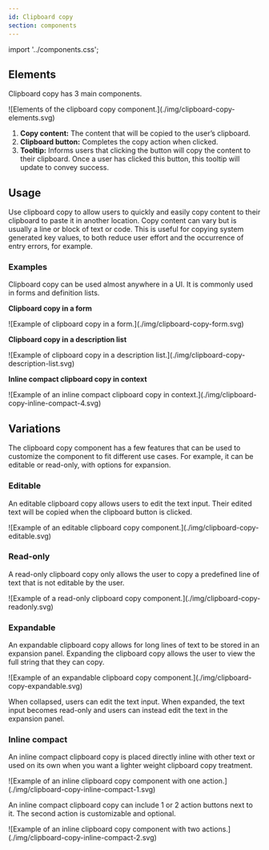 ```yaml
---
id: Clipboard copy
section: components
---
```


import '../components.css';

## Elements
Clipboard copy has 3 main components.

<div class="ws-docs-content-img">
![Elements of the clipboard copy component.](./img/clipboard-copy-elements.svg)
</div>

1. **Copy content:** The content that will be copied to the user’s clipboard.
2. **Clipboard button:** Completes the copy action when clicked.
3. **Tooltip:** Informs users that clicking the button will copy the content to their clipboard. Once a user has clicked this button, this tooltip will update to convey success.

## Usage
Use clipboard copy to allow users to quickly and easily copy content to their clipboard to paste it in another location. Copy content can vary but is usually a line or block of text or code. This is useful for copying system generated key values, to both reduce user effort and the occurrence of entry errors, for example.

### Examples
Clipboard copy can be used almost anywhere in a UI. It is commonly used in forms and definition lists.

**Clipboard copy in a form**

<div class="ws-docs-content-img">
![Example of clipboard copy in a form.](./img/clipboard-copy-form.svg)
</div>

**Clipboard copy in a description list**

<div class="ws-docs-content-img">
![Example of clipboard copy in a description list.](./img/clipboard-copy-description-list.svg)
</div>

**Inline compact clipboard copy in context**

<div class="ws-docs-content-img">
![Example of an inline compact clipboard copy in context.](./img/clipboard-copy-inline-compact-4.svg)
</div>

## Variations
The clipboard copy component has a few features that can be used to customize the component to fit different use cases. For example, it can be editable or read-only, with options for expansion.

### Editable

An editable clipboard copy allows users to edit the text input. Their edited text will be copied when the clipboard button is clicked.

<div class="ws-docs-content-img">
![Example of an editable clipboard copy component.](./img/clipboard-copy-editable.svg)
</div>

### Read-only

A read-only clipboard copy only allows the user to copy a predefined line of text that is not editable by the user.

<div class="ws-docs-content-img">
![Example of a read-only clipboard copy component.](./img/clipboard-copy-readonly.svg)
</div>

### Expandable

An expandable clipboard copy allows for long lines of text to be stored in an expansion panel. Expanding the clipboard copy allows the user to view the full string that they can copy.

<div class="ws-docs-content-img">
![Example of an expandable clipboard copy component.](./img/clipboard-copy-expandable.svg)
</div>

When collapsed, users can edit the text input. When expanded, the text input becomes read-only and users can instead edit the text in the expansion panel.

### Inline compact  

An inline compact clipboard copy is placed directly inline with other text or used on its own when you want a lighter weight clipboard copy treatment.

<div class="ws-docs-content-img">
![Example of an inline clipboard copy component with one action.](./img/clipboard-copy-inline-compact-1.svg)
</div>

An inline compact clipboard copy can include 1 or 2 action buttons next to it. The second action is customizable and optional.

<div class="ws-docs-content-img">
![Example of an inline clipboard copy component with two actions.](./img/clipboard-copy-inline-compact-2.svg)
</div>
